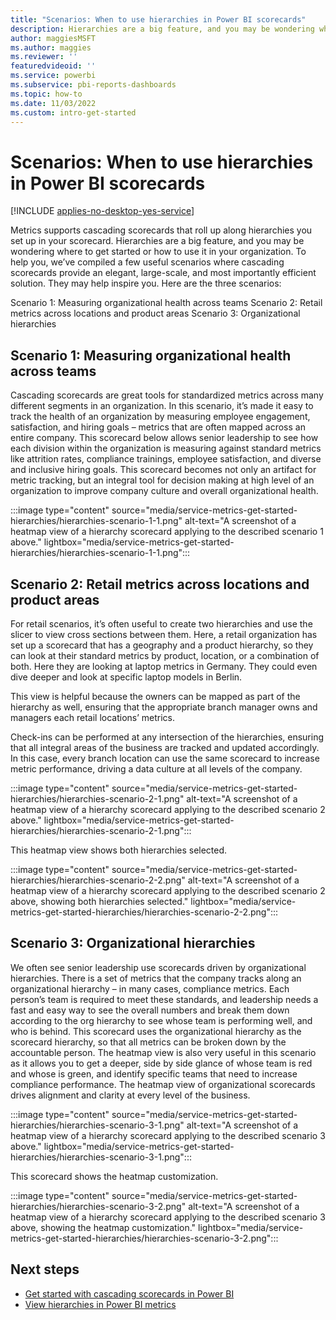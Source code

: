 ```yaml
---
title: "Scenarios: When to use hierarchies in Power BI scorecards"
description: Hierarchies are a big feature, and you may be wondering where to get started or how to use it in your organization.  To help you, we’ve compiled a few useful scenarios.
author: maggiesMSFT
ms.author: maggies
ms.reviewer: ''
featuredvideoid: ''
ms.service: powerbi
ms.subservice: pbi-reports-dashboards
ms.topic: how-to
ms.date: 11/03/2022
ms.custom: intro-get-started
---
```

# Scenarios: When to use hierarchies in Power BI scorecards

[!INCLUDE [applies-no-desktop-yes-service](../includes/applies-no-desktop-yes-service.md)]

Metrics supports cascading scorecards that roll up along hierarchies you set up in your scorecard. Hierarchies are a big feature, and you may be wondering where to get started or how to use it in your organization.  To help you, we’ve compiled a few useful scenarios where cascading scorecards provide an elegant, large-scale, and most importantly efficient solution.  They may help inspire you. Here are the three scenarios:

Scenario 1: Measuring organizational health across teams
Scenario 2: Retail metrics across locations and product areas
Scenario 3: Organizational hierarchies

## Scenario 1: Measuring organizational health across teams

Cascading scorecards are great tools for standardized metrics across many different segments in an organization.  In this scenario, it’s made it easy to track the health of an organization by measuring employee engagement, satisfaction, and hiring goals – metrics that are often mapped across an entire company. This scorecard below allows senior leadership to see how each division within the organization is measuring against standard metrics like attrition rates, compliance trainings, employee satisfaction, and diverse and inclusive hiring goals.
This scorecard becomes not only an artifact for metric tracking, but an integral tool for decision making at high level of an organization to improve company culture and overall organizational health.

:::image type="content" source="media/service-metrics-get-started-hierarchies/hierarchies-scenario-1-1.png" alt-text="A screenshot of a heatmap view of a hierarchy scorecard applying to the described scenario 1 above." lightbox="media/service-metrics-get-started-hierarchies/hierarchies-scenario-1-1.png":::

## Scenario 2: Retail metrics across locations and product areas

For retail scenarios, it’s often useful to create two hierarchies and use the slicer to view cross sections between them.  Here, a retail organization has set up a scorecard that has a geography and a product hierarchy, so they can look at their standard metrics by product, location, or a combination of both.  Here they are looking at laptop metrics in Germany.  They could even dive deeper and look at specific laptop models in Berlin.

This view is helpful because the owners can be mapped as part of the hierarchy as well, ensuring that the appropriate branch manager owns and managers each retail locations’ metrics.

Check-ins can be performed at any intersection of the hierarchies, ensuring that all integral areas of the business are tracked and updated accordingly.  In this case, every branch location can use the same scorecard to increase metric performance, driving a data culture at all levels of the company.

:::image type="content" source="media/service-metrics-get-started-hierarchies/hierarchies-scenario-2-1.png" alt-text="A screenshot of a heatmap view of a hierarchy scorecard applying to the described scenario 2 above." lightbox="media/service-metrics-get-started-hierarchies/hierarchies-scenario-2-1.png":::

This heatmap view shows both hierarchies selected.

:::image type="content" source="media/service-metrics-get-started-hierarchies/hierarchies-scenario-2-2.png" alt-text="A screenshot of a heatmap view of a hierarchy scorecard applying to the described scenario 2 above, showing both hierarchies selected." lightbox="media/service-metrics-get-started-hierarchies/hierarchies-scenario-2-2.png":::

## Scenario 3: Organizational hierarchies

We often see senior leadership use scorecards driven by organizational hierarchies. There is a set of metrics that the company tracks along an organizational hierarchy – in many cases, compliance metrics.  Each person’s team is required to meet these standards, and leadership needs a fast and easy way to see the overall numbers and break them down according to the org hierarchy to see whose team is performing well, and who is behind.
This scorecard uses the organizational hierarchy as the scorecard hierarchy, so that all metrics can be broken down by the accountable person.  The heatmap view is also very useful in this scenario as it allows you to get a deeper, side by side glance of whose team is red and whose is green, and identify specific teams that need to increase compliance performance.  The heatmap view of organizational scorecards drives alignment and clarity at every level of the business.

:::image type="content" source="media/service-metrics-get-started-hierarchies/hierarchies-scenario-3-1.png" alt-text="A screenshot of a heatmap view of a hierarchy scorecard applying to the described scenario 3 above." lightbox="media/service-metrics-get-started-hierarchies/hierarchies-scenario-3-1.png":::

This scorecard shows the heatmap customization.

:::image type="content" source="media/service-metrics-get-started-hierarchies/hierarchies-scenario-3-2.png" alt-text="A screenshot of a heatmap view of a hierarchy scorecard applying to the described scenario 3 above, showing the heatmap customization." lightbox="media/service-metrics-get-started-hierarchies/hierarchies-scenario-3-2.png":::

## Next steps

- [Get started with cascading scorecards in Power BI](service-metrics-get-started-hierarchies.md)
- [View hierarchies in Power BI metrics](service-metrics-view-hierarchies.md)
